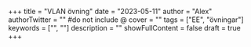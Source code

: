+++
title = "VLAN övning"
date = "2023-05-11"
author = "Alex"
authorTwitter = "" #do not include @
cover = ""
tags = ["EE", "övningar"]
keywords = ["", ""]
description = ""
showFullContent = false
draft = true
+++
